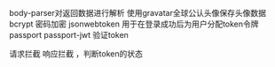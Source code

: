 body-parser对返回数据进行解析
使用gravatar全球公认头像保存头像数据
bcrypt 密码加密
jsonwebtoken 用于在登录成功后为用户分配token令牌
passport passport-jwt 验证token


请求拦截 响应拦截 ，判断token的状态
